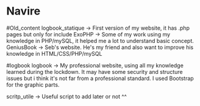 # Navire

#Old_content
logbook_statique 
-> First version of my website, it has .php pages but only for include 
ExoPHP 
-> Some of my work using my knowledge in PHP/mySQL, it helped me a lot to understand basic concept.
GeniusBook
-> Seb's website. He's my friend and also want to improve his knowledge in HTML/CSS/PHP/mySQL

#logbook
logbook
-> My professional website, using all my knowledge learned during the lockdown. It may have some security and structure issues but i think 
it's not far from a professional standard.  I used Bootstrap for the graphic parts.

scritp_utile
-> Useful script to add later or not ^^
